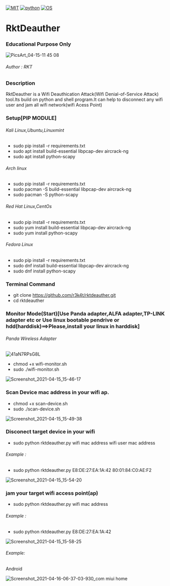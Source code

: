 [![MIT](https://img.shields.io/packagist/l/doctrine/orm.svg)](https://github.com/r3k4t/rktdeauther/blob/master/LICENSE)
[![python](https://img.shields.io/badge/Program-Python%20%7C%20Shell-brightgreen.svg)](https://www.python.org/downloads/release/python/)
[![OS](https://img.shields.io/badge/Tested%20On-Linux-yellowgreen.svg)](https://en.wikipedia.org/wiki/Linux)

# RktDeauther 


### Educational Purpose Only ###
![PicsArt_04-15-11 45 08](https://user-images.githubusercontent.com/69615463/114952525-3fe26d80-9e78-11eb-9c44-b3622ac3f092.jpg)

<h6>Author : RKT</h6>

### Description ###


RktDeauther is a Wifi Deauthication Attack(Wifi Denial-of-Service Attack) tool.Its build on python and shell program.It can help to disconnect any wifi user and jam all wifi network(wifi Acess Point)


### Setup[PIP MODULE] ###

<h6> Kali Linux,Ubuntu,Linuxmint</h6>

+ sudo  pip install -r requirements.txt
+ sudo apt install build-essential libpcap-dev aircrack-ng
+ sudo apt install python-scapy

<h6> Arch linux </h6>

+ sudo  pip install -r requirements.txt
+ sudo pacman -S build-essential libpcap-dev aircrack-ng
+ sudo pacman -S python-scapy


<h6> Red Hat Linux,CentOs</h6>


+ sudo  pip install -r requirements.txt
+ sudo yum install  build-essential libpcap-dev aircrack-ng
+ sudo yum  install  python-scapy

<h6> Fedora Linux </h6>

+ sudo  pip install -r requirements.txt
+ sudo dnf install  build-essential libpcap-dev aircrack-ng
+ sudo dnf install  python-scapy


### Terminal Command ###

+ git clone https://github.com/r3k4t/rktdeauther.git
+ cd rktdeauther

### Monitor Mode(Start)[Use Panda adapter,ALFA adapter,TP-LINK adapter etc or Use linux bootable pendrive or hdd(harddisk)==>Please,install your linux in harddisk] ###

<h6>Panda Wireless Adapter</h6> 

![41aN7RPsG8L](https://user-images.githubusercontent.com/69615463/114897972-8cf02080-9e33-11eb-82d6-8c2ec4d2b2ea.jpg)

+ chmod +x wifi-monitor.sh
+ sudo ./wifi-monitor.sh

![Screenshot_2021-04-15_15-46-17](https://user-images.githubusercontent.com/69615463/114896458-2c141880-9e32-11eb-8695-6a4a3c93d4f9.png)


### Scan Device mac address in your wifi ap. ###

+ chmod +x scan-device.sh
+ sudo ./scan-device.sh


![Screenshot_2021-04-15_15-49-38](https://user-images.githubusercontent.com/69615463/114896518-3a623480-9e32-11eb-9a27-317cd257469d.png)


### Disconect target device in your wifi ###

+ sudo python rktdeauther.py wifi mac address wifi user mac address

<h6> Example :</h6>

+ sudo python rktdeauther.py  E8:DE:27:EA:1A:42 80:01:84:C0:AE:F2


![Screenshot_2021-04-15_15-54-20](https://user-images.githubusercontent.com/69615463/114896554-43eb9c80-9e32-11eb-9c7b-59cfba26f8e3.png)

### jam your target wifi  access point(ap) ###

+ sudo python rktdeauther.py wifi mac address

<h6> Example : </h6>

+ sudo python rktdeauther.py  E8:DE:27:EA:1A:42


![Screenshot_2021-04-15_15-58-25](https://user-images.githubusercontent.com/69615463/114896623-51088b80-9e32-11eb-9a0a-77344582a4f4.png)

<h6>Example:</h6>
Android 

![Screenshot_2021-04-16-06-37-03-930_com miui home](https://user-images.githubusercontent.com/69615463/114955495-a5d1f380-9e7e-11eb-99ef-1050083ce758.jpg)



